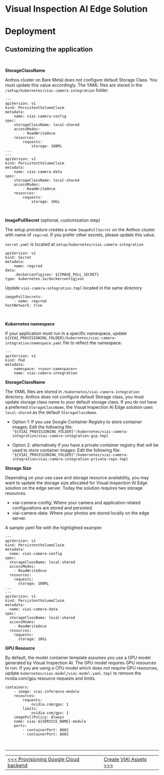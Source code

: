 # Visual Inspection AI Edge Solution

# Deployment

## Customizing the application

<br>

__StorageClassName__

Anthos cluster on Bare Metal does not configure default Storage Class. You must update this value accordingly. The YAML files are stored in the 
`/setup/kubernetes/viai-camera-integration` folder.

```
---
apiVersion: v1
kind: PersistentVolumeClaim
metadata:
    name: viai-camera-config
spec:
    storageClassName: local-shared
    accessModes:
        - ReadWriteOnce
    resources:
        requests:
            storage: 100Mi
...
---
apiVersion: v1
kind: PersistentVolumeClaim
metadata:
    name: viai-camera-data
spec:
    storageClassName: local-shared
    accessModes:
        - ReadWriteOnce
    resources:
        requests:
            storage: 10Gi
```

<br>

__ImagePullSecret__ (optional, customization step)

The setup procedure creates a new `ImagePullSecret` on the Anthos cluster with name of `regcred`. If you prefer other secrets, please update this value.

`secret.yaml` is located at `setup/kubernetes/viai-camera-integration`

```
apiVersion: v1
kind: Secret
metadata:
    name: regcred
data:
    .dockerconfigjson: ${IMAGE_PULL_SECRET}
type: kubernetes.io/dockerconfigjson
```

Update `viai-camera-integration.tmpl` located in the same directory 

```
imagePullSecrets:
    - name: regcred
hostNetwork: true
```

<br>

__Kubernetes namespace__

If your application must run in a specific namespace, update `${VIAI_PROVISIONING_FOLDER}/kubernetes/viai-camera-integration/namespace.yaml` file
to reflect the namespace:

```
---
apiVersion: v1
kind: Pod
metadata:
    namespace: <<your-namespace>>
    name: viai-camera-integration
```

__StorageClassName__

The YAML files are stored in `/kubernetes/viai-camera-integration` directory. Anthos does not configure default Storage class, you must update storage class name to your default storage class. If you do not have a preferred `StorageClassName`, the Visual Inspection AI Edge solution uses `local-shared` as the default `StorageClassName`.

* Option 1: If you use Google Container Registry to store container images:
Edit the following file:  `"${VIAI_PROVISIONING_FOLDER}"/kubernetes/viai-camera-integration/viai-camera-integration-gcp.tmpl`

* Option 2: alternatively if you have a private container registry that will be used to store container images:
Edit the following file: `"${VIAI_PROVISIONING_FOLDER}"/kubernetes/viai-camera-integration/viai-camera-integration-private-repo.tmpl`

__Storage Size__

Depending on your use case and storage resource availability, you may want to update the storage size allocated for Visual Inspection AI Edge solution on the edge server. Today the solution requires two storage resources.

* viai-camera-config: Where your camera and application related configurations are stored and persisted.
* viai-camera-data: Where your photos are stored locally on the edge server.

A sample yaml file with the highlighted example:

```
---
apiVersion: v1
kind: PersistentVolumeClaim
metadata:
  name: viai-camera-config
spec:
  storageClassName: local-shared
  accessModes:
    - ReadWriteOnce
  resources:
    requests:
      storage: 100Mi
...
---
apiVersion: v1
kind: PersistentVolumeClaim
metadata:
  name: viai-camera-data
spec:
  storageClassName: local-shared
  accessModes:
    - ReadWriteOnce
  resources:
    requests:
      storage: 10Gi
```

__GPU Resource__

By default, the model container template assumes you use a GPU model generated by Visual Inspection AI. The GPU model requires GPU resources to run. If you are using a CPU model which does not require GPU resources, update `kubernetes/viai-model/viai-model.yaml.tmpl` to remove the nvidia.com/gpu resource requests and limits.

```
containers:
    - image: viai-inference-module
    resources:
        requests:
            nvidia.com/gpu: 1
        limits:
            nvidia.com/gpu: 1
    imagePullPolicy: Always
    name: viai-${SERVICE_NAME}-module
    ports:
        - containerPort: 8602
        - containerPort: 8603
```


<br>

___

<table width="100%">
<tr><td><a href="./provisiongcp.md"><<< Provisioning Google Cloud backend</td><td><a href="./createviai.md">Create VIAI Assets >>></td></tr>
</table>